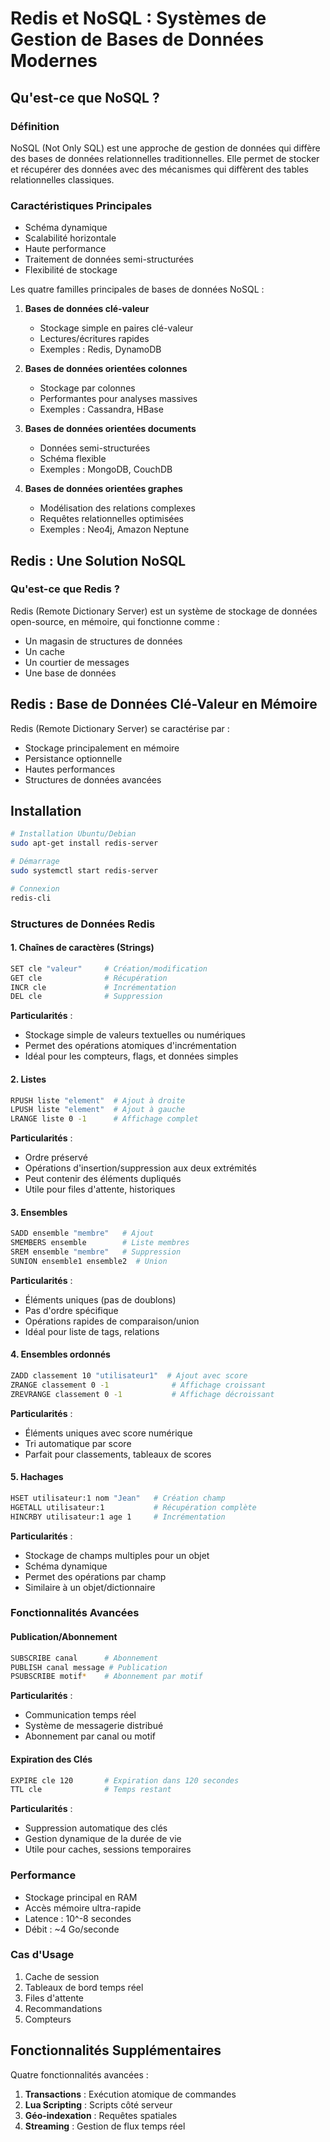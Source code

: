 
# Redis et NoSQL : Systèmes de Gestion de Bases de Données Modernes

## Qu'est-ce que NoSQL ?

### Définition
NoSQL (Not Only SQL) est une approche de gestion de données qui diffère des bases de données relationnelles traditionnelles. Elle permet de stocker et récupérer des données avec des mécanismes qui diffèrent des tables relationnelles classiques.

### Caractéristiques Principales
- Schéma dynamique
- Scalabilité horizontale
- Haute performance
- Traitement de données semi-structurées
- Flexibilité de stockage

Les quatre familles principales de bases de données NoSQL :

1. **Bases de données clé-valeur**
   - Stockage simple en paires clé-valeur
   - Lectures/écritures rapides
   - Exemples : Redis, DynamoDB

2. **Bases de données orientées colonnes**
   - Stockage par colonnes
   - Performantes pour analyses massives
   - Exemples : Cassandra, HBase

3. **Bases de données orientées documents**
   - Données semi-structurées
   - Schéma flexible
   - Exemples : MongoDB, CouchDB

4. **Bases de données orientées graphes**
   - Modélisation des relations complexes
   - Requêtes relationnelles optimisées
   - Exemples : Neo4j, Amazon Neptune

## Redis : Une Solution NoSQL 

### Qu'est-ce que Redis ?

Redis (Remote Dictionary Server) est un système de stockage de données open-source, en mémoire, qui fonctionne comme :
- Un magasin de structures de données
- Un cache
- Un courtier de messages
- Une base de données


## Redis : Base de Données Clé-Valeur en Mémoire

Redis (Remote Dictionary Server) se caractérise par :
- Stockage principalement en mémoire
- Persistance optionnelle
- Hautes performances
- Structures de données avancées

## Installation

```bash
# Installation Ubuntu/Debian
sudo apt-get install redis-server

# Démarrage
sudo systemctl start redis-server

# Connexion
redis-cli
```

### Structures de Données Redis

#### 1. Chaînes de caractères (Strings)
```bash
SET cle "valeur"     # Création/modification
GET cle              # Récupération
INCR cle             # Incrémentation
DEL cle              # Suppression
```
**Particularités** :
- Stockage simple de valeurs textuelles ou numériques
- Permet des opérations atomiques d'incrémentation
- Idéal pour les compteurs, flags, et données simples

#### 2. Listes
```bash
RPUSH liste "element"  # Ajout à droite
LPUSH liste "element"  # Ajout à gauche
LRANGE liste 0 -1      # Affichage complet
```
**Particularités** :
- Ordre préservé
- Opérations d'insertion/suppression aux deux extrémités
- Peut contenir des éléments dupliqués
- Utile pour files d'attente, historiques

#### 3. Ensembles
```bash
SADD ensemble "membre"   # Ajout
SMEMBERS ensemble        # Liste membres
SREM ensemble "membre"   # Suppression
SUNION ensemble1 ensemble2  # Union
```
**Particularités** :
- Éléments uniques (pas de doublons)
- Pas d'ordre spécifique
- Opérations rapides de comparaison/union
- Idéal pour liste de tags, relations

#### 4. Ensembles ordonnés
```bash
ZADD classement 10 "utilisateur1"  # Ajout avec score
ZRANGE classement 0 -1              # Affichage croissant
ZREVRANGE classement 0 -1           # Affichage décroissant
```
**Particularités** :
- Éléments uniques avec score numérique
- Tri automatique par score
- Parfait pour classements, tableaux de scores

#### 5. Hachages
```bash
HSET utilisateur:1 nom "Jean"   # Création champ
HGETALL utilisateur:1           # Récupération complète
HINCRBY utilisateur:1 age 1     # Incrémentation
```
**Particularités** :
- Stockage de champs multiples pour un objet
- Schéma dynamique
- Permet des opérations par champ
- Similaire à un objet/dictionnaire

### Fonctionnalités Avancées

#### Publication/Abonnement
```bash
SUBSCRIBE canal      # Abonnement
PUBLISH canal message # Publication
PSUBSCRIBE motif*    # Abonnement par motif
```
**Particularités** :
- Communication temps réel
- Système de messagerie distribué
- Abonnement par canal ou motif

#### Expiration des Clés
```bash
EXPIRE cle 120       # Expiration dans 120 secondes
TTL cle              # Temps restant
```
**Particularités** :
- Suppression automatique des clés
- Gestion dynamique de la durée de vie
- Utile pour caches, sessions temporaires

### Performance

- Stockage principal en RAM
- Accès mémoire ultra-rapide
- Latence : 10^-8 secondes
- Débit : ~4 Go/seconde

### Cas d'Usage

1. Cache de session
2. Tableaux de bord temps réel
3. Files d'attente
4. Recommandations
5. Compteurs

## Fonctionnalités Supplémentaires

Quatre fonctionnalités avancées :

1. **Transactions** : Exécution atomique de commandes
2. **Lua Scripting** : Scripts côté serveur
3. **Géo-indexation** : Requêtes spatiales
4. **Streaming** : Gestion de flux temps réel

